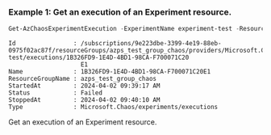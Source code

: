 ### Example 1: Get an execution of an Experiment resource.
```powershell
Get-AzChaosExperimentExecution -ExperimentName experiment-test -ResourceGroupName azps_test_group_chaos -ExecutionId 1B326FD9-1E4D-4BD1-98CA-F700071C20E1
```

```output
Id                : /subscriptions/9e223dbe-3399-4e19-88eb-0975f02ac87f/resourceGroups/azps_test_group_chaos/providers/Microsoft.Chaos/experiments/experiment-test/executions/1B326FD9-1E4D-4BD1-98CA-F700071C20
                    E1
Name              : 1B326FD9-1E4D-4BD1-98CA-F700071C20E1
ResourceGroupName : azps_test_group_chaos
StartedAt         : 2024-04-02 09:39:17 AM
Status            : Failed
StoppedAt         : 2024-04-02 09:40:10 AM
Type              : Microsoft.Chaos/experiments/executions
```

Get an execution of an Experiment resource.
